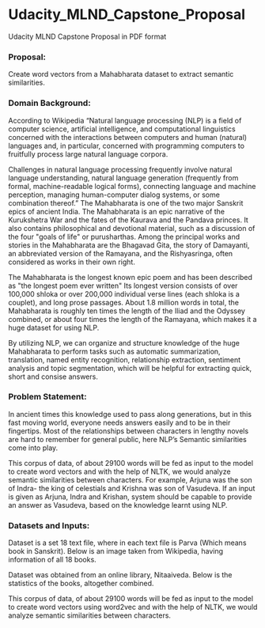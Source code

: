 # Udacity_MLND_Capstone_Proposal
Udacity MLND Capstone Proposal in PDF format

### Proposal: 
Create word vectors from a Mahabharata dataset to extract semantic similarities.

### Domain Background:
According to Wikipedia “Natural language processing (NLP) is a field of computer science, artificial intelligence, and computational linguistics concerned with the interactions between computers and human (natural) languages and, in particular, concerned with programming computers to fruitfully process large natural language corpora.

Challenges in natural language processing frequently involve natural language understanding, natural language generation (frequently from formal, machine-readable logical forms), connecting language and machine perception, managing human-computer dialog systems, or some combination thereof.” The Mahabharata is one of the two major Sanskrit epics of ancient India. The Mahabharata is an epic narrative of the Kurukshetra War and the fates of the Kaurava and the Pandava princes. It also contains philosophical and devotional material, such as a discussion of the four "goals of life" or purusharthas. Among the principal works and stories in the Mahabharata are the Bhagavad Gita, the story of Damayanti, an abbreviated version of the Ramayana, and the Rishyasringa, often considered as works in their own right. 

The Mahabharata is the longest known epic poem and has been described as "the longest poem ever written" Its longest version consists of over 100,000 shloka or over 200,000 individual verse lines (each shloka is a couplet), and long prose passages. About 1.8 million words in total, the Mahabharata is roughly ten times the length of the Iliad and the Odyssey combined, or about four times the length of the Ramayana, which makes it a huge dataset for using NLP.

By utilizing NLP, we can organize and structure knowledge of the huge Mahabharata to perform tasks such as automatic summarization, translation, named entity recognition, relationship extraction, sentiment analysis and topic segmentation, which will be helpful for extracting quick, short and consise answers.

### Problem Statement: 
In ancient times this knowledge used to pass along generations, but in this fast moving world, everyone needs answers easily and to be in their fingertips. Most of the relationships between characters in lengthy novels are hard to remember for general public, here NLP’s Semantic similarities come into play.

This corpus of data, of about 29100 words will be fed as input to the model to create word
vectors and with the help of NLTK, we would analyze semantic similarities between characters. For
example, Arjuna was the son of Indra- the king of celestials and Krishna was son of Vasudeva. If an
input is given as Arjuna, Indra and Krishan, system should be capable to provide an answer as
Vasudeva, based on the knowledge learnt using NLP.

### Datasets and Inputs:
Dataset is a set 18 text file, where in each text file is Parva (Which means book in Sanskrit).
Below is an image taken from Wikipedia, having information of all 18 books.

Dataset was obtained from an online library, Nitaaiveda. Below is the statistics of the books,
altogether combined.

This corpus of data, of about 29100 words will be fed as input to the model to create word vectors using word2vec and with the help of NLTK, we would analyze semantic similarities between characters.
